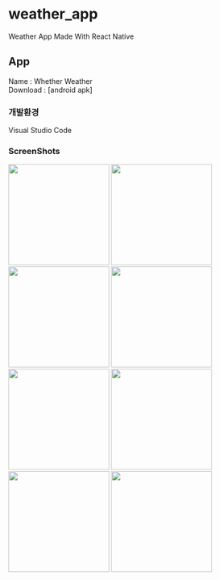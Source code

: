 # weather_app
Weather App Made With React Native

## App
Name : Whether Weather<br/>
Download : [android apk]

### 개발환경
Visual Studio Code

### ScreenShots
<div>
<img width='200' src="https://user-images.githubusercontent.com/50590192/71628133-cf3f1f80-2c39-11ea-8430-69017eeab3f2.png">
<img width='200' src="https://user-images.githubusercontent.com/50590192/71628143-d9f9b480-2c39-11ea-9b59-db6194dc03e7.png">
<img width='200' src="https://user-images.githubusercontent.com/50590192/71628152-e5e57680-2c39-11ea-94b4-c6da66067bbb.png">
<img width='200' src="https://user-images.githubusercontent.com/50590192/71628156-eed64800-2c39-11ea-89d8-fb9fdedb82c5.png">
<img width='200' src="https://user-images.githubusercontent.com/50590192/71628161-fa297380-2c39-11ea-9904-f71b73cc84eb.png">
<img width='200' src="https://user-images.githubusercontent.com/50590192/71628167-01e91800-2c3a-11ea-8625-42d5463ac9d7.png">
<img width='200' src="https://user-images.githubusercontent.com/50590192/71628181-0a415300-2c3a-11ea-8e19-6edbfa2115da.png">
<img width='200' src="https://user-images.githubusercontent.com/50590192/71628186-11686100-2c3a-11ea-97a8-4f56de7b700c.png">
</div>
